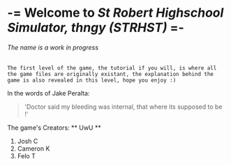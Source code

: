 # -= Welcome to _St Robert Highschool Simulator, thngy (STRHST)_ =-  
###### The name is a work in progress

```The first level of the game, the tutorial if you will, is where all the game files are originally existant, the explanation behind the game is also revealed in this level, hope you enjoy :)```



In the words of Jake Peralta:
> 'Doctor said my bleeding was internal, that where its supposed to be !'


The game's Creators: ** UwU **
1. Josh C
2. Cameron K
3. Felo T
